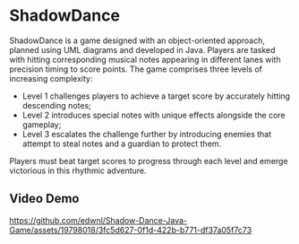 # ShadowDance

ShadowDance is a game designed with an object-oriented approach, planned using UML diagrams and developed in Java. 
Players are tasked with hitting corresponding musical notes appearing in different lanes with precision timing to score points. 
The game comprises three levels of increasing complexity: 
- Level 1 challenges players to achieve a target score by accurately hitting descending notes;
- Level 2 introduces special notes with unique effects alongside the core gameplay;
- Level 3 escalates the challenge further by introducing enemies that attempt to steal notes and a guardian to protect them.

Players must beat target scores to progress through each level and emerge victorious in this rhythmic adventure.

## Video Demo
https://github.com/edwnl/Shadow-Dance-Java-Game/assets/19798018/3fc5d627-0f1d-422b-b771-df37a05f7c73

